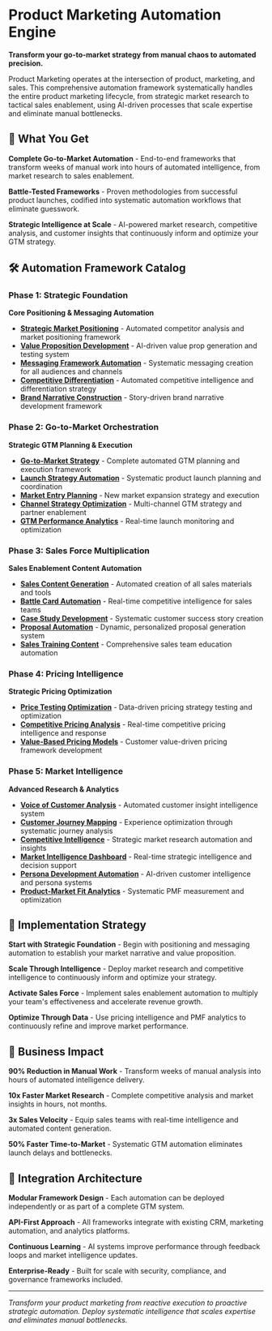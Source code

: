 # Product Marketing Automation Engine

**Transform your go-to-market strategy from manual chaos to automated precision.**

Product Marketing operates at the intersection of product, marketing, and sales. This comprehensive automation framework systematically handles the entire product marketing lifecycle, from strategic market research to tactical sales enablement, using AI-driven processes that scale expertise and eliminate manual bottlenecks.

## 🎯 What You Get

**Complete Go-to-Market Automation** - End-to-end frameworks that transform weeks of manual work into hours of automated intelligence, from market research to sales enablement.

**Battle-Tested Frameworks** - Proven methodologies from successful product launches, codified into systematic automation workflows that eliminate guesswork.

**Strategic Intelligence at Scale** - AI-powered market research, competitive analysis, and customer insights that continuously inform and optimize your GTM strategy.

## 🛠 Automation Framework Catalog

### **Phase 1: Strategic Foundation**
**Core Positioning & Messaging Automation**

- **[Strategic Market Positioning](./Positioning-&-Messaging/Strategic-Market-Positioning.md)** - Automated competitor analysis and market positioning framework
- **[Value Proposition Development](./Positioning-&-Messaging/Value-Proposition-Development.md)** - AI-driven value prop generation and testing system
- **[Messaging Framework Automation](./Positioning-&-Messaging/Messaging-Framework-Automation.md)** - Systematic messaging creation for all audiences and channels
- **[Competitive Differentiation](./Positioning-&-Messaging/Competitive-Differentiation-Analysis.md)** - Automated competitive intelligence and differentiation strategy
- **[Brand Narrative Construction](./Positioning-&-Messaging/Brand-Narrative-Construction.md)** - Story-driven brand narrative development framework

### **Phase 2: Go-to-Market Orchestration**
**Strategic GTM Planning & Execution**

- **[Go-to-Market Strategy](./Go-To-Market-Strategy/README.md)** - Complete automated GTM planning and execution framework
- **[Launch Strategy Automation](./Go-To-Market-Strategy/Launch-Strategy-Automation.md)** - Systematic product launch planning and coordination
- **[Market Entry Planning](./Go-To-Market-Strategy/Market-Entry-Planning.md)** - New market expansion strategy and execution
- **[Channel Strategy Optimization](./Go-To-Market-Strategy/Channel-Strategy-Optimization.md)** - Multi-channel GTM strategy and partner enablement
- **[GTM Performance Analytics](./Go-To-Market-Strategy/GTM-Performance-Analytics.md)** - Real-time launch monitoring and optimization

### **Phase 3: Sales Force Multiplication**
**Sales Enablement Content Automation**

- **[Sales Content Generation](./Sales-Enablement-Content/Sales-Content-Generation.md)** - Automated creation of all sales materials and tools
- **[Battle Card Automation](./Sales-Enablement-Content/Battle-Card-Automation.md)** - Real-time competitive intelligence for sales teams
- **[Case Study Development](./Sales-Enablement-Content/Case-Study-Development.md)** - Systematic customer success story creation
- **[Proposal Automation](./Sales-Enablement-Content/Proposal-Automation.md)** - Dynamic, personalized proposal generation system
- **[Sales Training Content](./Sales-Enablement-Content/Sales-Training-Content.md)** - Comprehensive sales team education automation

### **Phase 4: Pricing Intelligence**
**Strategic Pricing Optimization**

- **[Price Testing Optimization](./Pricing-Testing/Price-Testing-Optimization.md)** - Data-driven pricing strategy testing and optimization
- **[Competitive Pricing Analysis](./Pricing-Testing/Competitive-Pricing-Analysis.md)** - Real-time competitive pricing intelligence and response
- **[Value-Based Pricing Models](./Pricing-Testing/Value-Based-Pricing-Models.md)** - Customer value-driven pricing framework development

### **Phase 5: Market Intelligence**
**Advanced Research & Analytics**

- **[Voice of Customer Analysis](./Customer-&-Market-Research/Voice-of-Customer-Analysis.md)** - Automated customer insight intelligence system
- **[Customer Journey Mapping](./Customer-&-Market-Research/Customer-Journey-Mapping.md)** - Experience optimization through systematic journey analysis
- **[Competitive Intelligence](./Customer-&-Market-Research/Competitive-Intelligence-Gathering.md)** - Strategic market research automation and insights
- **[Market Intelligence Dashboard](./Customer-&-Market-Research/Market-Intelligence-Dashboard.md)** - Real-time strategic intelligence and decision support
- **[Persona Development Automation](./Customer-&-Market-Research/Persona-Development-Automation.md)** - AI-driven customer intelligence and persona systems
- **[Product-Market Fit Analytics](./Customer-&-Market-Research/Product-Market-Fit-Analytics.md)** - Systematic PMF measurement and optimization

## 🚀 Implementation Strategy

**Start with Strategic Foundation** - Begin with positioning and messaging automation to establish your market narrative and value proposition.

**Scale Through Intelligence** - Deploy market research and competitive intelligence to continuously inform and optimize your strategy.

**Activate Sales Force** - Implement sales enablement automation to multiply your team's effectiveness and accelerate revenue growth.

**Optimize Through Data** - Use pricing intelligence and PMF analytics to continuously refine and improve market performance.

## 🎯 Business Impact

**90% Reduction in Manual Work** - Transform weeks of manual analysis into hours of automated intelligence delivery.

**10x Faster Market Research** - Complete competitive analysis and market insights in hours, not months.

**3x Sales Velocity** - Equip sales teams with real-time intelligence and automated content generation.

**50% Faster Time-to-Market** - Systematic GTM automation eliminates launch delays and bottlenecks.

## 🔧 Integration Architecture

**Modular Framework Design** - Each automation can be deployed independently or as part of a complete GTM system.

**API-First Approach** - All frameworks integrate with existing CRM, marketing automation, and analytics platforms.

**Continuous Learning** - AI systems improve performance through feedback loops and market intelligence updates.

**Enterprise-Ready** - Built for scale with security, compliance, and governance frameworks included.

---

*Transform your product marketing from reactive execution to proactive strategic automation. Deploy systematic intelligence that scales expertise and eliminates manual bottlenecks.*
